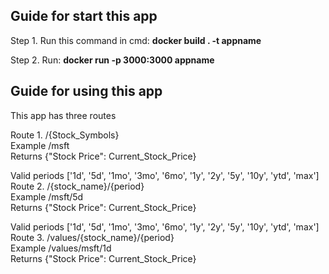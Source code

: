 ## Guide for start this app <br/>

Step 1. Run this command in cmd:  **docker build . -t appname** <br/>

Step 2. Run:  **docker run -p 3000:3000 appname** <br/>

## Guide for using this app <br/>

This app has three routes <br/> 

Route 1.  /{Stock_Symbols} <br/>
Example   /msft <br/>
Returns {"Stock Price": Current_Stock_Price} <br/>

Valid periods ['1d', '5d', '1mo', '3mo', '6mo', '1y', '2y', '5y', '10y', 'ytd', 'max'] <br/>
Route 2.  /{stock_name}/{period} <br/>
Example   /msft/5d <br/>
Returns {"Stock Price": Current_Stock_Price} <br/>

Valid periods ['1d', '5d', '1mo', '3mo', '6mo', '1y', '2y', '5y', '10y', 'ytd', 'max'] <br/>
Route 3. /values/{stock_name}/{period} <br/>
Example  /values/msft/1d <br/>
Returns {"Stock Price": Current_Stock_Price} <br/>


